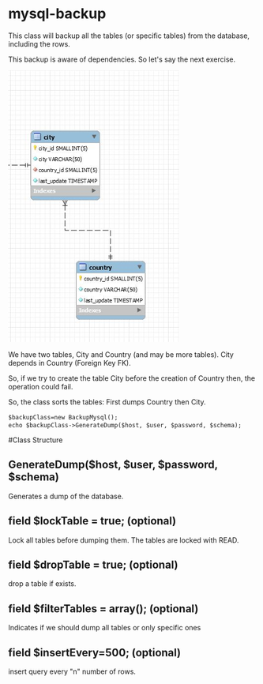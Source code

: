# mysql-backup
This class will backup all the tables (or specific tables) from the database, including the rows.

This backup is aware of dependencies. So let's say the next exercise.

![logo](imgdoc/diagram.jpg "diagram")

We have two tables, City and Country (and may be more tables).
City depends in Country (Foreign Key FK).

So, if we try to create the table City before the creation of Country then, the operation could fail.

So, the class sorts the tables: First dumps Country then City.


````
$backupClass=new BackupMysql();
echo $backupClass->GenerateDump($host, $user, $password, $schema);
````

#Class Structure

## GenerateDump($host, $user, $password, $schema)     
Generates a dump of the database. 


## field $lockTable = true; (optional) 
Lock all tables before dumping them. The tables are locked with READ.  
## field $dropTable = true; (optional)   
drop a table if exists.  
## field $filterTables = array(); (optional)   
Indicates if we should dump all tables or only specific ones    
## field $insertEvery=500; (optional)   
insert query every "n" number of rows.  
